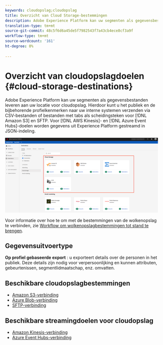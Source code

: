 ```yaml
---
keywords: cloudopslag;cloudopslag
title: Overzicht van Cloud Storage-bestemmingen
description: Adobe Experience Platform kan uw segmenten als gegevensbestanden leveren aan uw Amazon S3-, AWS Kinesis-, Azure Event Hubs- of SFTP-cloudopslaglocaties.
translation-type: tm+mt
source-git-commit: 48c5f6d6a45de5f7982543f7a43cb4ece8cf3a9f
workflow-type: tm+mt
source-wordcount: '161'
ht-degree: 0%

---
```



# Overzicht van cloudopslagdoelen {#cloud-storage-destinations}

Adobe Experience Platform kan uw segmenten als gegevensbestanden leveren aan uw locatie voor cloudopslag. Hierdoor kunt u het publiek en de bijbehorende profielkenmerken naar uw interne systemen verzenden via CSV-bestanden of bestanden met tabs als scheidingsteken voor [!DNL Amazon S3] en SFTP. Voor [!DNL AWS Kinesis]- en [!DNL Azure Event Hubs]-doelen worden gegevens uit Experience Platform gestreamd in JSON-indeling.

![Adobe-cloudopslagbestemmingen](../../assets/catalog/cloud-storage/cloud-storage-destinations.png)

Voor informatie over hoe te om met de bestemmingen van de wolkenopslag te verbinden, zie [Workflow om wolkenopslagbestemmingen tot stand te brengen](./workflow.md).

## Gegevensuitvoertype

**Op profiel gebaseerde export** : u exporteert details over de personen in het publiek. Deze details zijn nodig voor verpersoonlijking en kunnen attributen, gebeurtenissen, segmentlidmaatschap, enz. omvatten.

## Beschikbare cloudopslagbestemmingen

- [Amazon S3-verbinding](./amazon-s3.md)
- [Azure Blob-verbinding](./azure-blob.md)
- [SFTP-verbinding](./sftp.md)

## Beschikbare streamingdoelen voor cloudopslag

- [Amazon Kinesis-verbinding](./amazon-kinesis.md)
- [Azure Event Hubs-verbinding](./azure-event-hubs.md)